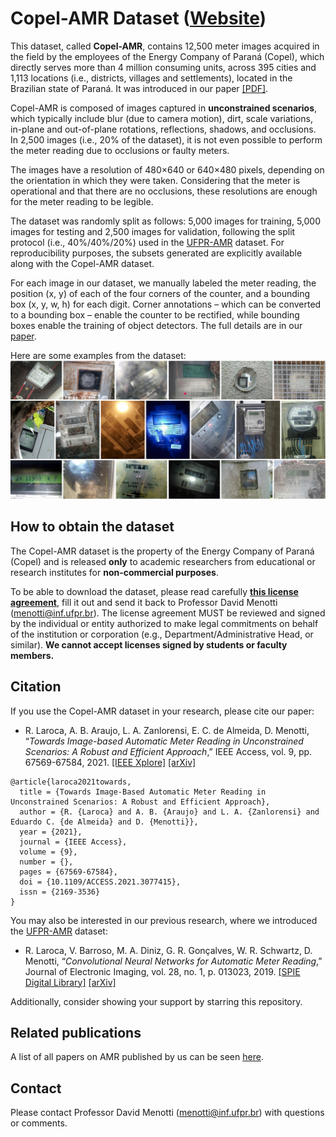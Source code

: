 # Copel-AMR Dataset ([Website](https://web.inf.ufpr.br/vri/databases/copel-amr/))

This dataset, called **Copel-AMR**, contains 12,500 meter images acquired in the field by the employees of the Energy Company of Paraná (Copel), which directly serves more than 4 million consuming units, across 395 cities and 1,113 locations (i.e., districts, villages and settlements), located in the Brazilian state of Paraná. It was introduced in our paper [[PDF]](./pdfs/laroca2021towards.pdf).

Copel-AMR is composed of images captured in **unconstrained scenarios**, which typically include blur (due to camera motion), dirt, scale variations, in-plane and out-of-plane rotations, reflections, shadows, and occlusions. In 2,500 images (i.e., 20% of the dataset), it is not even possible to perform the meter reading due to occlusions or faulty meters. 

The images have a resolution of 480×640 or 640×480 pixels, depending on the orientation in which they were taken. Considering that the meter is operational and that there are no occlusions, these resolutions are enough for the meter reading to be legible.

The dataset was randomly split as follows: 5,000 images for training, 5,000 images for testing and 2,500 images for validation, following the split protocol (i.e., 40%/40%/20%) used in the [UFPR-AMR](https://github.com/raysonlaroca/ufpr-amr-dataset) dataset. For reproducibility purposes, the subsets generated are explicitly available along with the Copel-AMR dataset.

For each image in our dataset, we manually labeled the meter reading, the position (x, y) of each of the four corners of the counter, and a bounding box (x, y, w, h) for each digit. Corner annotations – which can be converted to a bounding box – enable the counter to be rectified, while bounding boxes enable the training of object detectors. The full details are in our [paper](./pdfs/laroca2021towards.pdf).

Here are some examples from the dataset:  
<img src="./media/samples.png"/>

## How to obtain the dataset

The Copel-AMR dataset is the property of the Energy Company of Paraná (Copel) and is released **only** to academic researchers from educational or research institutes for **non-commercial purposes**. 

To be able to download the dataset, please read carefully [**this license agreement**](./pdfs/license-agreement.pdf), fill it out and send it back to Professor David Menotti ([menotti@inf.ufpr.br](mailto:menotti@inf.ufpr.br)). The license agreement MUST be reviewed and signed by the individual or entity authorized to make legal commitments on behalf of the institution or corporation (e.g., Department/Administrative Head, or similar). **We cannot accept licenses signed by students or faculty members.**

## Citation

If you use the Copel-AMR dataset in your research, please cite our paper:

* R. Laroca, A. B. Araujo, L. A. Zanlorensi, E. C. de Almeida, D. Menotti, “*Towards Image-based Automatic Meter Reading in Unconstrained Scenarios: A Robust and Efficient Approach*,” IEEE Access, vol. 9, pp. 67569-67584, 2021. [[IEEE Xplore]](https://doi.org/10.1109/ACCESS.2021.3077415) [[arXiv]](https://arxiv.org/abs/2009.10181)

```
@article{laroca2021towards,
  title = {Towards Image-Based Automatic Meter Reading in Unconstrained Scenarios: A Robust and Efficient Approach},
  author = {R. {Laroca} and A. B. {Araujo} and L. A. {Zanlorensi} and Eduardo C. {de Almeida} and D. {Menotti}},
  year = {2021},
  journal = {IEEE Access},
  volume = {9},
  number = {},
  pages = {67569-67584},
  doi = {10.1109/ACCESS.2021.3077415},
  issn = {2169-3536}
}
```

You may also be interested in our previous research, where we introduced the [UFPR-AMR](https://github.com/raysonlaroca/ufpr-amr-dataset) dataset:

* R. Laroca, V. Barroso, M. A. Diniz, G. R. Gonçalves, W. R. Schwartz, D. Menotti, “*Convolutional Neural Networks for Automatic Meter Reading*,” Journal of Electronic Imaging, vol. 28, no. 1, p. 013023, 2019. [[SPIE Digital Library]](https://doi.org/10.1117/1.JEI.28.1.013023) [[arXiv]](https://arxiv.org/abs/1902.09600)

Additionally, consider showing your support by starring this repository.

## Related publications

A list of all papers on AMR published by us can be seen [here](https://scholar.google.com/scholar?hl=pt-BR&as_sdt=0%2C5&as_ylo=2019&q=allintitle%3A+meter+reading+author%3A%22Rayson+Laroca%22&btnG=).

## Contact

Please contact Professor David Menotti ([menotti@inf.ufpr.br](mailto:menotti@inf.ufpr.br)) with questions or comments.
